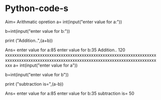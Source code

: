 # Python-code-s
Aim= Arithmatic opretion 
a= int(input("enter value for a:"))

b=int(input("enter value for b:"))

print ("Addition..",(a+b))

Ans=
enter value for a:85
enter value for b:35
Addition.. 120
xxxxxxxxxxxxxxxxxxxxxxxxxxxxxxxxxxxxxxxxxxxxxxxxxxxxxxxxxxxxxxxxxxxxxxxxxxxxxxxxxxxxxxxxxxxxxxxxxxxxxxxxxxxxxxxxxxxxxxxxxxxxxxxxxxxxx
a= int(input("enter value for a"))

b=int(input("enter value for b"))

print ("subtraction is=",(a-b))

Ans=
enter value for a:85
enter value for b:35
subtraction is= 50
